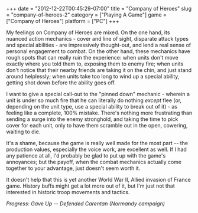 +++
date = "2012-12-22T00:45:29-07:00"
title = "Company of Heroes"
slug = "company-of-heroes-2"
category = ["Playing A Game"]
game = ["Company of Heroes"]
platform = ["PC"]
+++

My feelings on Company of Heroes are mixed.  On the one hand, its nuanced action mechanics - cover and line of sight, disparate attack types and special abilities - are impressively thought-out, and lend a real sense of personal engagement to combat.  On the other hand, these mechanics have rough spots that can really ruin the experience: when units don't move exactly where you told them to, exposing them to enemy fire; when units don't notice that their nearby friends are taking it on the chin, and just stand around helplessly; when units take too long to wind up a special ability, getting shot down before the ability goes off.

I want to give a special call-out to the "pinned down" mechanic - wherein a unit is under so much fire that he can literally do nothing <i>except</i> flee (or, depending on the unit type, use a special ability to break out of it) - as feeling like a complete, 100\% mistake.  There's nothing more frustrating than sending a surge into the enemy stronghold, and taking the time to pick cover for each unit, only to have them scramble out in the open, cowering, waiting to die.

It's a shame, because the game is really well made for the most part -- the production values, especially the voice work, are excellent as well.  If I had any patience at all, I'd probably be glad to put up with the game's annoyances; but the payoff, when the combat mechanics actually come together to your advantage, just doesn't seem worth it.

It doesn't help that this is yet another World War II, Allied invasion of France game.  History buffs might get a lot more out of it, but I'm just not that interested in historic troop movements and tactics.

<i>Progress: Gave Up -- Defended Carentan (Normandy campaign)</i>